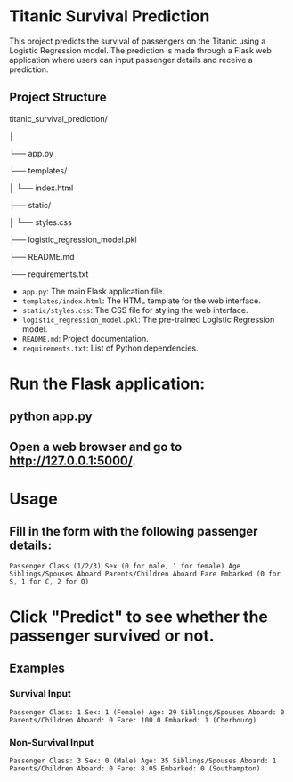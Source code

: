 # Titanic Survival Prediction

This project predicts the survival of passengers on the Titanic using a Logistic Regression model. The prediction is made through a Flask web application where users can input passenger details and receive a prediction.

## Project Structure

titanic_survival_prediction/

│

├── app.py

├── templates/

│ └── index.html

├── static/

│ └── styles.css

├── logistic_regression_model.pkl

├── README.md

└── requirements.txt

- `app.py`: The main Flask application file.
- `templates/index.html`: The HTML template for the web interface.
- `static/styles.css`: The CSS file for styling the web interface.
- `logistic_regression_model.pkl`: The pre-trained Logistic Regression model.
- `README.md`: Project documentation.
- `requirements.txt`: List of Python dependencies.


# Run the Flask application:

## python app.py

## Open a web browser and go to http://127.0.0.1:5000/.


# Usage
## Fill in the form with the following passenger details:

`Passenger Class (1/2/3)
Sex (0 for male, 1 for female)
Age
Siblings/Spouses Aboard
Parents/Children Aboard
Fare
Embarked (0 for S, 1 for C, 2 for Q)`
# Click "Predict" to see whether the passenger survived or not.

## Examples
### Survival Input
`Passenger Class: 1
Sex: 1 (Female)
Age: 29
Siblings/Spouses Aboard: 0
Parents/Children Aboard: 0
Fare: 100.0
Embarked: 1 (Cherbourg)`
### Non-Survival Input
`Passenger Class: 3
Sex: 0 (Male)
Age: 35
Siblings/Spouses Aboard: 1
Parents/Children Aboard: 0
Fare: 8.05
Embarked: 0 (Southampton)`
